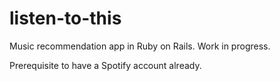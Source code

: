 # listen-to-this

Music recommendation app in Ruby on Rails. Work in progress.

Prerequisite to have a Spotify account already.
